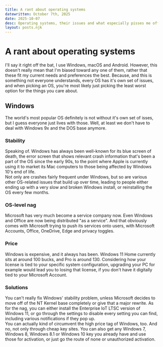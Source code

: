 ```yaml
---
title: A rant about operating systems
datewritten: October 7th, 2025
date: 2025-10-07
desc: Operating systems, their issues and what especially pisses me off about each one.
layout: posts.njk
---
```


# A rant about operating systems
I'll say it right off the bat, I use Windows, macOS and Android. However, this doesn't really mean that I'm biased toward any one of them, rather that these fit my current needs and preferences the best. Because, and this is something not everyone understands, every OS has it's own set of issues, and when picking an OS, you're most likely just picking the least worst option for the things you care about.

## Windows
The world's most popular OS definitely is not without it's own set of isses, but I guess everyone just lives with those. Well, at least we don't have to deal with Windows 9x and the DOS base anymore.

### Stability
Speaking of. Windows has always been well-known for its blue screen of death, the error screen that shows relevant crash information that's been a part of the OS since the early 90s, to the point where Apple is currently using it to market its Mac computers to those being affected by Windows 10's end of life.\
Not only are crashes fairly frequent under Windows, but so are various other OS-related issues that build up over time, leading to people either ending up with a very slow and broken Windows install, or reinstalling the OS every few months.

### OS-level nag
Microsoft has very much become a service company now. Even Windows and Office are now being distributed "as a service". And that obviously comes with Microsoft trying to push its services onto users, with Microsoft Accounts, Office, OneDrive, Edge and privacy toggles.

### Price
Windows is expensive, and it always has been. Windows 11 Home currently sits at around 100 bucks, and Pro is around 130. Considering how your license is tied to your specific system configuration, upgrading your PC for example would lead you to losing that license, if you don't have it digitally tied to your Microsoft Account.

### Solutions
You can't really fix Windows' stability problem, unless Microsoft decides to move off of the NT Kernel base completely or give that a major rewrite. As for the nag, you can either install the Enterprise IoT LTSC version of Windows 11, or go through the settings to disable every setting you can find, including various notifications if they pop up.\
You can actually kind of circumvent the high price tag of Windows, too. And no, not only through cheap key sites. You can also get any Windows 7, Windows 8, Windows 8.1 or Windows 10 key you already have and use those for activation, or just go the route of none or unauthorized activation.